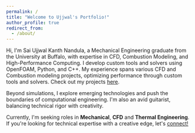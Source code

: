 ```yaml
---
permalink: /
title: "Welcome to Ujjwal's Portfolio!"
author_profile: true
redirect_from: 
  - /about/
---
```


Hi, I'm Sai Ujjwal Kanth Nandula, a Mechanical Engineering graduate from the University at Buffalo, with expertise in CFD, Combustion Modeling, and High-Performance Computing. I develop custom tools 
and solvers using OpenFOAM, Python, and C++. My experience spans various CFD and Combustion modeling projects, optimizing performance through custom tools and solvers. Check out my projects 
[here](https://ujjwalkanthn.github.io/portfolio/).

Beyond simulations, I explore emerging technologies and push the boundaries of computational engineering. I'm also an avid guitarist, balancing technical rigor with creativity.

Currently, I'm seeking roles in **Mechanical**, **CFD** and **Thermal Engineering**. If you're looking for technical expertise with a creative edge, let's 
[connect!](https://www.linkedin.com/in/nsujjwalkanth/)

